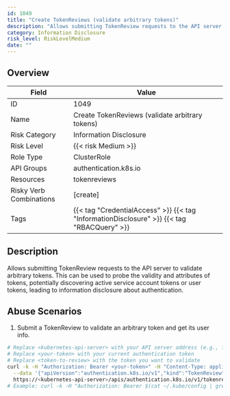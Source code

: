 ```yaml
---
id: 1049
title: "Create TokenReviews (validate arbitrary tokens)"
description: "Allows submitting TokenReview requests to the API server to validate arbitrary tokens. This can be used to probe the validity and attributes of tokens, potentially discovering active service account tokens or user tokens, leading to information disclosure about authentication."
category: Information Disclosure
risk_level: RiskLevelMedium
date: ""
---
```


## Overview

| Field                   | Value                                                                                      |
| ----------------------- | ------------------------------------------------------------------------------------------ |
| ID                      | 1049                                                                                       |
| Name                    | Create TokenReviews (validate arbitrary tokens)                                            |
| Risk Category           | Information Disclosure                                                                     |
| Risk Level              | {{< risk Medium >}}                                                                        |
| Role Type               | ClusterRole                                                                                |
| API Groups              | authentication.k8s.io                                                                      |
| Resources               | tokenreviews                                                                               |
| Risky Verb Combinations | [create]                                                                                   |
| Tags                    | {{< tag "CredentialAccess" >}} {{< tag "InformationDisclosure" >}} {{< tag "RBACQuery" >}} |

## Description

Allows submitting TokenReview requests to the API server to validate arbitrary tokens. This can be used to probe the validity and attributes of tokens, potentially discovering active service account tokens or user tokens, leading to information disclosure about authentication.

## Abuse Scenarios

1. Submit a TokenReview to validate an arbitrary token and get its user info.

```bash
# Replace <kubernetes-api-server> with your API server address (e.g., from 'kubectl cluster-info')
# Replace <your-token> with your current authentication token
# Replace <token-to-review> with the token you want to validate
curl -k -H "Authorization: Bearer <your-token>" -H "Content-Type: application/json" -X POST \
  --data '{"apiVersion":"authentication.k8s.io/v1","kind":"TokenReview","spec":{"token":"<token-to-review>"}}' \
  https://<kubernetes-api-server>/apis/authentication.k8s.io/v1/tokenreviews
# Example: curl -k -H "Authorization: Bearer $(cat ~/.kube/config | grep token: | awk '{print $2}')" -H "Content-Type: application/json" -X POST --data '{"apiVersion":"authentication.k8s.io/v1","kind":"TokenReview","spec":{"token":"eyJhbGciOiJSUzI..."}}' https://127.0.0.1:6443/apis/authentication.k8s.io/v1/tokenreviews

```
